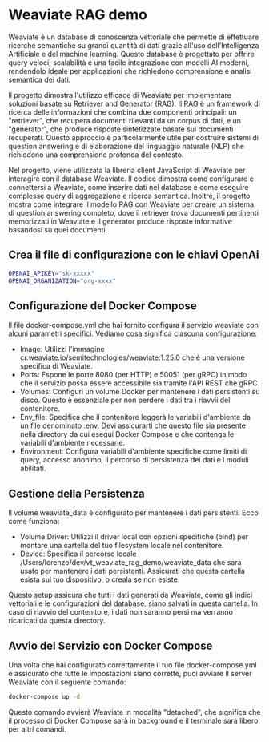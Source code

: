 # Weaviate RAG demo

Weaviate è un database di conoscenza vettoriale che permette di effettuare ricerche semantiche su grandi quantità di dati grazie all'uso dell'Intelligenza Artificiale e del machine learning. Questo database è progettato per offrire query veloci, scalabilità e una facile integrazione con modelli AI moderni, rendendolo ideale per applicazioni che richiedono comprensione e analisi semantica dei dati.

Il progetto dimostra l'utilizzo efficace di Weaviate per implementare soluzioni basate su Retriever and Generator (RAG). Il RAG è un framework di ricerca delle informazioni che combina due componenti principali: un "retriever", che recupera documenti rilevanti da un corpus di dati, e un "generator", che produce risposte sintetizzate basate sui documenti recuperati. Questo approccio è particolarmente utile per costruire sistemi di question answering e di elaborazione del linguaggio naturale (NLP) che richiedono una comprensione profonda del contesto.

Nel progetto, viene utilizzata la libreria client JavaScript di Weaviate per interagire con il database Weaviate. Il codice dimostra come configurare e connettersi a Weaviate, come inserire dati nel database e come eseguire complesse query di aggregazione e ricerca semantica. Inoltre, il progetto mostra come integrare il modello RAG con Weaviate per creare un sistema di question answering completo, dove il retriever trova documenti pertinenti memorizzati in Weaviate e il generator produce risposte informative basandosi su quei documenti.

## Crea il file di configurazione con le chiavi OpenAi
```bash
OPENAI_APIKEY="sk-xxxxx"
OPENAI_ORGANIZATION="org-xxxx"
```

## Configurazione del Docker Compose
Il file docker-compose.yml che hai fornito configura il servizio weaviate con alcuni parametri specifici. Vediamo cosa significa ciascuna configurazione:

- Image: Utilizzi l'immagine cr.weaviate.io/semitechnologies/weaviate:1.25.0 che è una versione specifica di Weaviate.
- Ports: Espone le porte 8080 (per HTTP) e 50051 (per gRPC) in modo che il servizio possa essere accessibile sia tramite l'API REST che gRPC.
- Volumes: Configuri un volume Docker per mantenere i dati persistenti su disco. Questo è essenziale per non perdere i dati tra i riavvii del contenitore.
- Env_file: Specifica che il contenitore leggerà le variabili d'ambiente da un file denominato .env. Devi assicurarti che questo file sia presente nella directory da cui esegui Docker Compose e che contenga le variabili d'ambiente necessarie.
- Environment: Configura variabili d'ambiente specifiche come limiti di query, accesso anonimo, il percorso di persistenza dei dati e i moduli abilitati.

## Gestione della Persistenza
Il volume weaviate_data è configurato per mantenere i dati persistenti. Ecco come funziona:

- Volume Driver: Utilizzi il driver local con opzioni specifiche (bind) per montare una cartella del tuo filesystem locale nel contenitore.
- Device: Specifica il percorso locale /Users/lorenzo/dev/vt_weaviate_rag_demo/weaviate_data che sarà usato per mantenere i dati persistenti. Assicurati che questa cartella esista sul tuo dispositivo, o creala se non esiste.

Questo setup assicura che tutti i dati generati da Weaviate, come gli indici vettoriali e le configurazioni del database, siano salvati in questa cartella. In caso di riavvio del contenitore, i dati non saranno persi ma verranno ricaricati da questa directory.

## Avvio del Servizio con Docker Compose
Una volta che hai configurato correttamente il tuo file docker-compose.yml e assicurato che tutte le impostazioni siano corrette, puoi avviare il server Weaviate con il seguente comando:

```bash
docker-compose up -d
```
Questo comando avvierà Weaviate in modalità "detached", che significa che il processo di Docker Compose sarà in background e il terminale sarà libero per altri comandi.


